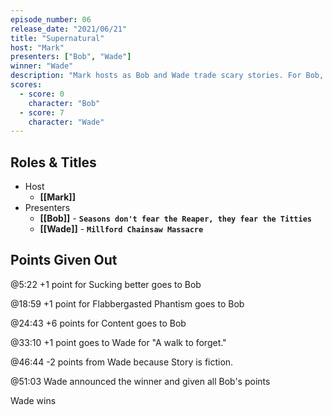 ```yaml
---
episode_number: 06
release_date: "2021/06/21"
title: "Supernatural"
host: "Mark"
presenters: ["Bob", "Wade"]
winner: "Wade"
description: "Mark hosts as Bob and Wade trade scary stories. For Bob, it's a strange woman who catches children who stay out too late. For Wade, a true story about how the night after watching “Texas Chainsaw Massacre” may have been scarier than the movie itself!"
scores:
  - score: 0
    character: "Bob"
  - score: 7
    character: "Wade"
---
```


## Roles & Titles

- Host
  - **[[Mark]]**
- Presenters
  - **[[Bob]]** - **`Seasons don't fear the Reaper, they fear the Titties`**
  - **[[Wade]]** - **`Millford Chainsaw Massacre`**

## Points Given Out

@5:22 +1 point for Sucking better goes to Bob

@18:59 +1 point for Flabbergasted Phantism goes to Bob

@24:43 +6 points for Content goes to Bob

@33:10 +1 point goes to Wade for "A walk to forget."

@46:44 -2 points from Wade because Story is fiction.

@51:03 Wade announced the winner and given all Bob's points

Wade wins
